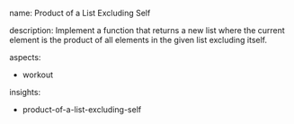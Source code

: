 name: Product of a List Excluding Self

description: Implement a function that returns a new list where the current element is the product of all elements in the given list excluding itself.

aspects:
  - workout

insights:
  - product-of-a-list-excluding-self